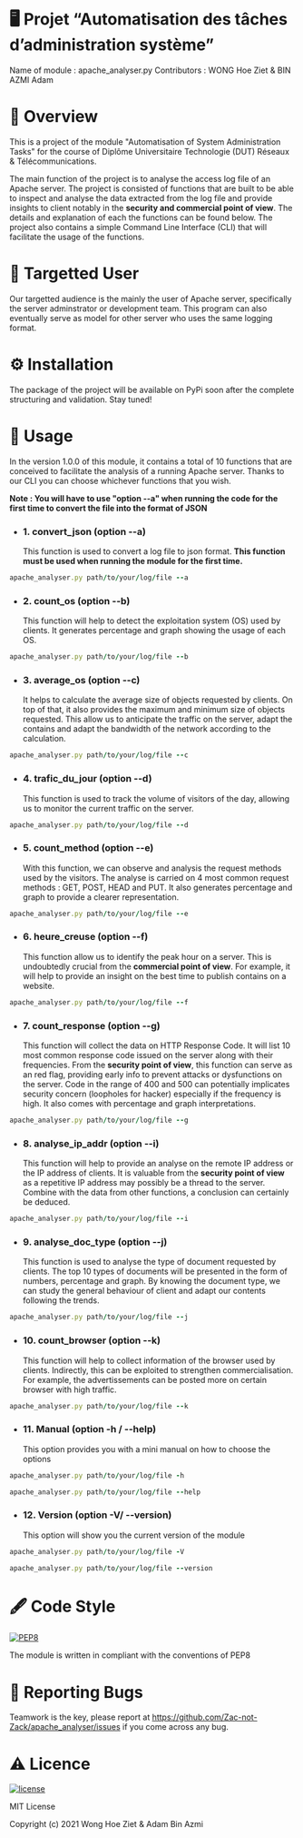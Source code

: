 # :desktop_computer: Projet “Automatisation des tâches d’administration système”
Name of module : apache_analyser.py
Contributors : WONG Hoe Ziet & BIN AZMI Adam

# :open_book: Overview
This is a project of the module "Automatisation of System Administration Tasks" for the course of Diplôme Universitaire Technologie (DUT) Réseaux & Télécommunications.

The main function of the project is to analyse the access log file of an Apache server. The project is consisted of functions that are built to be able to inspect and analyse the data extracted from the log file and provide insights to client notably in the **security and commercial point of view**. The details and explanation of each the functions can be found below. The project also contains a simple Command Line Interface (CLI) that will facilitate the usage of the functions.

# :adult: Targetted User
Our targetted audience is the mainly the user of Apache server, specifically the server adminstrator or development team. This program can also eventually serve as model for other server who uses the same logging format.

# :gear: Installation
The package of the project will be available on PyPi soon after the complete structuring and validation. Stay tuned!

# :pencil: Usage
In the version 1.0.0 of this module, it contains a total of 10 functions that are conceived to facilitate the analysis of a running Apache server. Thanks to our CLI you can choose whichever functions that you wish. 

**Note : You will have to use "option --a" when running the code for the first time to convert the file into the format of JSON**
  
  - ### 1. convert_json (option --a)
    This function is used to convert a log file to json format. **This function must be used when running the module for the first time.**
   ```ruby
   apache_analyser.py path/to/your/log/file --a
   ```
  
 - ### 2. count_os (option --b)
    This function will help to detect the exploitation system (OS) used by clients. It generates percentage and graph showing the usage of each OS.
  ```ruby
  apache_analyser.py path/to/your/log/file --b
  ```
  
  - ### 3. average_os (option --c)
     It helps to calculate the average size of objects requested by clients. On top of that, it also provides the maximum and minimum size of objects requested. This allow us  to anticipate the traffic on the server, adapt the contains and adapt the bandwidth of the network according to the calculation.
  ```ruby
  apache_analyser.py path/to/your/log/file --c
  ```
  
  - ### 4. trafic_du_jour (option --d)
    This function is used to track the volume of visitors of the day, allowing us to monitor the current traffic on the server.
  ```ruby
  apache_analyser.py path/to/your/log/file --d
  ```
  
  - ### 5. count_method (option --e)
     With this function, we can observe and analysis the request methods used by the visitors. The analyse is carried on 4 most common request methods : GET, POST, HEAD and PUT. It also generates percentage and graph to provide a clearer representation.
  ```ruby
  apache_analyser.py path/to/your/log/file --e
  ```
  
 -  ### 6. heure_creuse (option --f)
     This function allow us to identify the peak hour on a server. This is undoubtedly crucial from the **commercial point of view**. For example, it will help to provide an insight on the best time to publish contains on a website.
  ```ruby
  apache_analyser.py path/to/your/log/file --f
  ```
  
 -  ### 7. count_response (option --g)
      This function will collect the data on HTTP Response Code. It will list 10 most common response code issued on the server along with their frequencies. From the **security point of view**, this function can serve as an red flag, providing early info to prevent attacks or dysfunctions on the server. Code in the range of 400 and 500 can potentially implicates security concern (loopholes for hacker) especially if the frequency is high. It also comes with percentage and graph interpretations.
  ```ruby
  apache_analyser.py path/to/your/log/file --g
  ```
  
 -  ### 8. analyse_ip_addr (option --i)
      This function will help to provide an analyse on the remote IP address or the IP address of clients. It is valuable from the **security point of view** as a repetitive IP address may possibly be a thread to the server. Combine with the data from other functions, a conclusion can certainly be deduced. 
  ```ruby
  apache_analyser.py path/to/your/log/file --i
  ```
  
-   ### 9. analyse_doc_type (option --j)
      This function is used to analyse the type of document requested by clients. The top 10 types of documents will be presented in the form of numbers, percentage and graph. By knowing the document type, we can study the general behaviour of client and adapt our contents following the trends.
  ```ruby
  apache_analyser.py path/to/your/log/file --j
  ```
  
  - ### 10. count_browser (option --k)
      This function will help to collect information of the browser used by clients. Indirectly, this can be exploited to strengthen commercialisation. For example, the advertissements can be posted more on certain browser with high traffic.
  ```ruby
  apache_analyser.py path/to/your/log/file --k
  ```
  
-  ### 11. Manual (option -h / --help)
      This option provides you with a mini manual on how to choose the options
  ```ruby
  apache_analyser.py path/to/your/log/file -h
  ```
 
  ```ruby
  apache_analyser.py path/to/your/log/file --help
  ```
  
 - ### 12. Version (option -V/ --version)
     This option will show you the current version of the module
  ```ruby
  apache_analyser.py path/to/your/log/file -V
  ```
  
  ```ruby
  apache_analyser.py path/to/your/log/file --version
  ```
  
# :fountain_pen: Code Style

[![PEP8](https://img.shields.io/badge/code%20style-pep8-orange.svg)](https://www.python.org/dev/peps/pep-0008/)

The module is written in compliant with the conventions of PEP8


# :lady_beetle: Reporting Bugs

Teamwork is the key, please report at https://github.com/Zac-not-Zack/apache_analyser/issues if you come across any bug.


# :warning: Licence

[![license](https://img.shields.io/github/license/DAVFoundation/captain-n3m0.svg?style=flat-square)](https://github.com/DAVFoundation/captain-n3m0/blob/master/LICENSE)

MIT License

Copyright (c) 2021 Wong Hoe Ziet & Adam Bin Azmi


